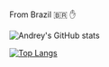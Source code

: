 From Brazil :brazil: :hand:

![Andrey's GitHub stats](https://github-readme-stats.vercel.app/api?username=andrey0800770&show_icons=true&theme=radical)

[![Top Langs](https://github-readme-stats.vercel.app/api/top-langs/?username=andrey0800770&theme=radical)](https://github.com/anuraghazra/github-readme-stats)
